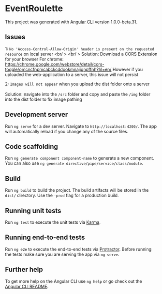 # EventRoulette

This project was generated with [Angular CLI](https://github.com/angular/angular-cli) version 1.0.0-beta.31.

## Issues
1: `No 'Access-Control-Allow-Origin' header is present on the requested resource` on local server <br/ > <br/ >
Solution: Download a CORS Extension for your browser
For chrome: https://chrome.google.com/webstore/detail/cors-toggle/omcncfnpmcabckcddookmnajignpffnh?hl=en/
However if you uploaded the web-application to a server, this issue will not persist

2: `Images will not appear` when you upload the dist folder onto a server <br /> <br />
Solution: navigate into the `/src` folder and copy and paste the `/img` folder into the dist folder to fix image pathing


## Development server
Run `ng serve` for a dev server. Navigate to `http://localhost:4200/`. The app will automatically reload if you change any of the source files.

## Code scaffolding

Run `ng generate component component-name` to generate a new component. You can also use `ng generate directive/pipe/service/class/module`.

## Build

Run `ng build` to build the project. The build artifacts will be stored in the `dist/` directory. Use the `-prod` flag for a production build.

## Running unit tests

Run `ng test` to execute the unit tests via [Karma](https://karma-runner.github.io).

## Running end-to-end tests

Run `ng e2e` to execute the end-to-end tests via [Protractor](http://www.protractortest.org/).
Before running the tests make sure you are serving the app via `ng serve`.

## Further help

To get more help on the Angular CLI use `ng help` or go check out the [Angular CLI README](https://github.com/angular/angular-cli/blob/master/README.md).
